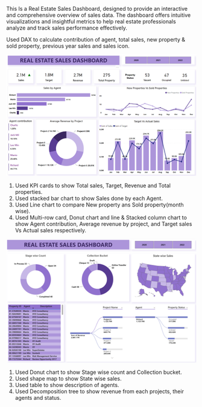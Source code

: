 This Is a Real Estate Sales Dashboard, designed to provide an interactive and comprehensive overview of sales data. The dashboard offers intuitive visualizations and insightful metrics to help real estate professionals analyze and track sales performance effectively.

Used DAX to calculate contribution of agent, total sales, new property & sold property,  previous year sales and sales icon.

![Real estate sales dashboard](https://github.com/bhawna-sinha/PowerBI/blob/main/real-estate-sales/Screenshot%202023-11-13%20124751.png?raw=true)

1. Used KPI cards to show Total sales, Target, Revenue and Total properties.
2. Used stacked bar chart to show Sales done by each Agent.
3. Used Line chart to compare New property ans Sold property(month wise).
4. Used Multi-row card, Donut chart and line & Stacked column chart to show Agent contribution, Average revenue by project, and Target sales Vs Actual sales respectively.

![Real estate sales dashboard 2](https://github.com/bhawna-sinha/PowerBI/blob/main/real-estate-sales/Screenshot%202023-11-13%20125039.png?raw=true)

1. Used Donut chart to show Stage wise count and Collection bucket.
2. Used shape map to show State wise sales.
3. Used table to show description of agents.
4. Used Decomposition tree to show revenue from each projects, their agents and status.
